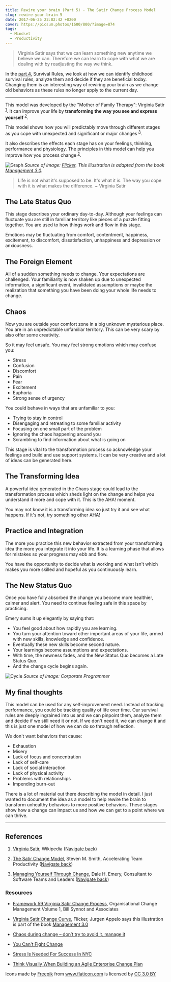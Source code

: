 ```yaml
---
title: Rewire your brain (Part 5) - The Satir Change Process Model
slug: rewire-your-brain-5
date: 2017-06-25 22:02:42 +0200
cover: https://picsum.photos/1600/800/?image=874
tags:
  - Mindset
  - Productivity
---
```


> Virginia Satir says that we can learn something new anytime we believe we can.
> Therefore we can learn to cope with what we are dealing with by readjusting the way
> we think.

In the [part 4](/blog/rewire-your-brain-4/), Survival Rules, we look at how we can identify childhood
survival rules, analyze them and decide if they are beneficial today.
Changing them is an interesting way of rewiring your brain as we change
old behaviors as these rules no longer apply to the current day.

---

This model was developed by the "Mother of Family Therapy": Virginia Satir
<sup id="footnote-1">[1](#footnote-1-ref)</sup>. It can improve your life
by **transforming the way you see and express yourself**
<sup id="footnote-2">[2](#footnote-2-ref)</sup>.

This model shows how you will predictably move through different stages
as you cope with unexpected and significant or major changes
<sup id="footnote-3">[3](#footnote-3-ref)</sup>.

It also describes the effects each stage has on your feelings, thinking,
performance and physiology. The principles in this model can help you
improve how you process change <sup id="footnote-2">[2](#footnote-2-ref)</sup>.

![Graph](./satir-change-graph.png 'Virginia Satir Change Curve')
_Source of image: [Flicker](https://www.flickr.com/photos/jurgenappelo/5201852636). This illustration is adapted from the book [Management 3.0](http://www.management30.com)._

> Life is not what it's supposed to be. It's what it is.
> The way you cope with it is what makes the difference. ~ Virginia Satir

## The Late Status Quo

This stage describes your ordinary day-to-day. Although your feelings can
fluctuate you are still in familiar territory like pieces of a puzzle fitting
together. You are used to how things work and flow in this stage.

Emotions may be fluctuating from comfort, contentment, happiness, excitement,
to discomfort, dissatisfaction, unhappiness and depression or anxiousness.

## The Foreign Element

All of a sudden something needs to change. Your expectations are challenged.
Your familiarity is now shaken up due to unexpected information, a
significant event, invalidated assumptions or maybe the realization that
something you have been doing your whole life needs to change.

## Chaos

Now you are outside your comfort zone in a big unknown mysterious place. You
are in an unpredictable unfamiliar territory. This can be very scary by
also offer some creativity.

So it may feel unsafe. You may feel strong emotions which may confuse you:

- Stress
- Confusion
- Discomfort
- Pain
- Fear
- Excitement
- Euphoria
- Strong sense of urgency

You could behave in ways that are unfamiliar to you:

- Trying to stay in control
- Disengaging and retreating to some familiar activity
- Focusing on one small part of the problem
- Ignoring the chaos happening around you
- Scrambling to find information about what is going on

This stage is vital to the transformation process so acknowledge your feelings
and build and use support systems. It can be very creative and a lot of ideas
can be generated here.

## The Transforming Idea

A powerful idea generated in the Chaos stage could lead to the transformation
process which sheds light on the change and helps you understand it more
and cope with it. This is the AHA! moment.

You may not know it is a transforming idea so just try it and see what happens.
If it's not, try something other AHA!

## Practice and Integration

The more you practice this new behavior extracted from your transforming idea
the more you integrate it into your life. It is a learning phase that allows for
mistakes so your progress may ebb and flow.

You have the opportunity to decide what is working and what isn't which makes
you more skilled and hopeful as you continuously learn.

## The New Status Quo

Once you have fully absorbed the change you become more healthier, calmer and
alert. You need to continue feeling safe in this space by practicing.

Emery sums it up elegantly by saying that:

- You feel good about how rapidly you are learning.
- You turn your attention toward other important areas of your life, armed with
  new skills, knowledge and confidence.
- Eventually these new skills become second nature.
- Your learnings become assumptions and expectations.
- With time, the newness fades, and the New Status Quo becomes a Late Status Quo.
- And the change cycle begins again.

![Cycle](./satir-change-model-cycle.png 'The Satir Change Process Model Cycle')
_Source of image: Corporate Programmer_

## My final thoughts

This model can be used for any self-improvement need. Instead of tracking performance,
you could be tracking quality of life over time. Our survival rules are deeply
ingrained into us and we can pinpoint them, analyze them and decide if we still
need it or not. If we don't need it, we can change it and this is just one model
of how we can do so through reflection.

We don't want behaviors that cause:

- Exhaustion
- Misery
- Lack of focus and concentration
- Lack of self-care
- Lack of social interaction
- Lack of physical activity
- Problems with relationships
- Impending burn-out

There is a lot of material out there describing the model in detail. I just
wanted to document the idea as a model to help rewire the brain to transform unhealthy behaviors to more positive behaviors. These stages show how a change
can impact us and how we can get to a point where we can thrive.

---

## References

1.  <a id="footnote-1-ref"></a>[Virginia Satir](https://en.wikipedia.org/wiki/Virginia_Satir), Wikipedia ([Navigate back](#footnote-1))

2.  <a id="footnote-2-ref"></a>[The Satir Change Model](http://stevenmsmith.com/ar-satir-change-model/),
    Steven M. Smith, Accelerating Team Productivity ([Navigate back](#footnote-2))

3.  <a id="footnote-3-ref"></a>[Managing Yourself Through Change](http://dhemery.com/articles/managing_yourself_through_change/),
    Dale H. Emery, Consultant to Software Teams and Leaders ([Navigate back](#footnote-3))

### Resources

- [Framework 59 Virginia Satir Change Process](http://www.billsynnotandassociates.com.au/kb/257-framework-59-virginia-satir-change-process.html),
  Organisational Change Management Volume 1, Bill Synnot and Associates

- [Virginia Satir Change Curve](https://www.flickr.com/photos/jurgenappelo/5201852636),
  Flicker, Jurgen Appelo says this illustration is part of the book [Management 3.0](http://www.management30.com)

- [Chaos during change – don’t try to avoid it, manage it](http://10minutehr.com/2013/11/11/chaos-in-the-organisational-change-process-dont-try-to-avoid-it-manage-it/)

- [You Can't Fight Change](https://www.stickyminds.com/article/you-cant-fight-change)

- [Stress Is Needed For Success In NYC](http://www.hypnosisrapport.com/stress-is-needed-for-success-in-nyc/)

- [Think Visually When Building an Agile Enterprise Change Plan](http://agileconsulting.blogspot.co.za/)

<div>Icons made by <a href="http://www.freepik.com" title="Freepik">Freepik</a> from <a href="http://www.flaticon.com" title="Flaticon">www.flaticon.com</a> is licensed by <a href="http://creativecommons.org/licenses/by/3.0/" title="Creative Commons BY 3.0" target="\_blank">CC 3.0 BY</a></div>

[satir-change-graph]: /images/rewire-your-brain-5/satir-change-graph.png 'Virginia Satir Change Curve'
[late-status-quo]: /images/rewire-your-brain-5/late-status-quo.png 'The Late Status Quo'
[foreign-element]: /images/rewire-your-brain-5/foreign-element.png 'The Foreign Element'
[chaos]: /images/rewire-your-brain-5/chaos.png 'The Stage of Chaos'
[transforming-idea]: /images/rewire-your-brain-5/transforming-idea.png 'The Transforming Idea'
[practice]: /images/rewire-your-brain-5/practice.png 'Practice & Integration'
[new-status-quo]: /images/rewire-your-brain-5/new-status-quo.png 'The New Status Quo'
[satir-change-model-cycle]: /images/rewire-your-brain-5/satir-change-model-cycle.png 'Virginia Satir Change Curve'
